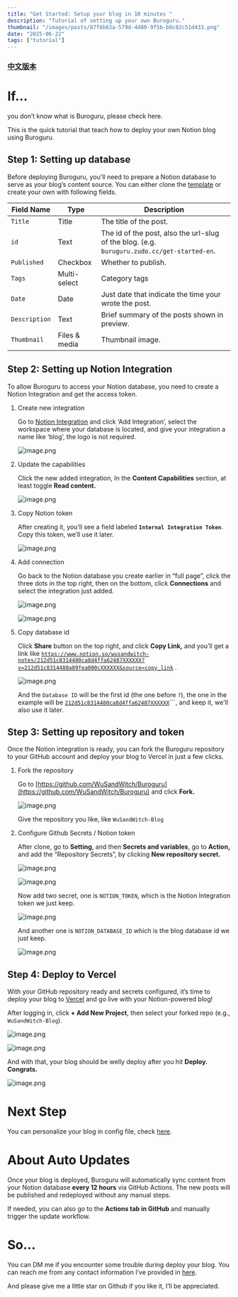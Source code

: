 ```yaml
---
title: "Get Started: Setup your blog in 10 minutes "
description: "Tutorial of setting up your own Buroguru."
thumbnail: "/images/posts/87f6b63a-579d-4d80-9f5b-b0c82c51d433.png"
date: "2025-06-22"
tags: ["tutorial"]
---
```


### [中文版本](https://buroguru.zudo.cc/posts/get-started-zh)


# If…


you don’t know what is Buroguru, please check here.


This is the quick tutorial that teach how to deploy your own Notion blog using Buroguru.


## Step 1: Setting up database


Before deploying Buroguru, you'll need to prepare a Notion database to serve as your blog’s content source. You can either clone the [template](/21ad51c831448068b621f3b5def5dd2d) or create your own with following fields.


| Field Name    | Type          | Description                                                                                 |
| ------------- | ------------- | ------------------------------------------------------------------------------------------- |
| `Title`       | Title         | The title of the post.                                                                      |
| `id`          | Text          | The id of the post, also the url-slug of the blog. (e.g. `buruguru.zudo.cc/get-started-en`. |
| `Published`   | Checkbox      | Whether to publish.                                                                         |
| `Tags`        | Multi-select  | Category tags                                                                               |
| `Date`        | Date          | Just date that indicate the time your wrote the post.                                       |
| `Description` | Text          | Brief summary of the posts shown in preview.                                                |
| `Thumbnail`   | Files & media | Thumbnail image.                                                                            |


## Step 2: Setting up Notion Integration


To allow Buroguru to access your Notion database, you need to create a Notion Integration and get the access token.

1. Create new integration

	Go to [Notion Integration](https://www.notion.so/profile/integrations) and click ‘Add Integration’, select the workspace where your database is located, and give your integration a name like ‘blog’, the logo is not required.


	![image.png](/images/posts/95db56e7-3b27-451b-a514-05348eb33f3f.png)

2. Update the capabilities

	Click the new added integration, In the **Content Capabilities** section, at least toggle **Read content.**


	![image.png](/images/posts/dcbf8c0b-74a8-4353-8679-3c95dddd7bfe.png)

3. Copy Notion token

	After creating it, you’ll see a field labeled **`Internal Integration Token`**. Copy this token, we’ll use it later.


	![image.png](/images/posts/1b4f1768-b690-4525-882f-9f74b02cd7b8.png)

4. Add connection

	Go back to the Notion database you create earlier in “full page”, click the three dots in the top right, then on the bottom, click **Connections** and select the integration just added.


	![image.png](/images/posts/ff06d390-2eba-4574-a3e0-dba5e3a05700.png)


	![image.png](/images/posts/762197a6-cd1c-4f14-a37a-985945a945da.png)

5. Copy database id

	Click **Share** button on the top right, and click **Copy Link,** and you’ll get a link like [`https://www.notion.so/wusandwitch-notes/212d51c8314480ca8d4ffa62487XXXXXX?v=212d51c8314480a89fea000cXXXXXX&source=copy_link`](https://www.notion.so/wusandwitch-notes/212d51c8314480ca8d4ffa624873e734?v=212d51c8314480a89fea000c43f4e73f) .


	![image.png](/images/posts/a80e8c1d-f2f7-45e8-b703-a912d4a68f95.png)


	And the `Database ID` will be the first id (the one before `?`), the one in the example will be  [`212d51c8314480ca8d4ffa62487XXXXXX`](https://www.notion.so/wusandwitch-notes/212d51c8314480ca8d4ffa624873e734?v=212d51c8314480a89fea000c43f4e73f)```, and keep it, we'll also use it later.


## Step 3: Setting up repository and token


Once the Notion integration is ready, you can fork the Buroguru repository to your GitHub account and deploy your blog to Vercel in just a few clicks.

1. Fork the repository

	Go to [https://github.com/WuSandWitch/Buroguru](https://github.com/WuSandWitch/Buroguru) and click **Fork.**


	![image.png](/images/posts/7245a109-b724-439a-8179-5e39e1a784b1.png)


	Give the repository you like, like `WuSandWitch-Blog`

2. Configure Github Secrets /  Notion token

	After clone, go to **Setting**, and then **Secrets and variables**, go to **Action,** and add the “Repository Secrets”, by clicking **New repository secret.**


	![image.png](/images/posts/23b168d4-c624-447a-8a5d-27731eb0d694.png)


	![image.png](/images/posts/aed50e4e-6de2-4741-9fe7-20ebfa6de348.png)


	Now add two secret, one is `NOTION_TOKEN`, which is the Notion Integration token we just keep.


	![image.png](/images/posts/63f32956-fb0b-4c56-8373-f9165034de30.png)


	And another one is `NOTION_DATABASE_ID` which is the blog database id we just keep.


	![image.png](/images/posts/dde23d56-2211-4e84-86f2-a737c99587bb.png)


## Step 4: Deploy to Vercel


With your GitHub repository ready and secrets configured, it’s time to deploy your blog to [Vercel](https://vercel.com/) and go live with your Notion-powered blog!


After logging in, click **+ Add New Project**, then select your forked repo (e.g., `WuSandWitch-Blog`).


![image.png](/images/posts/4cf8c5ed-8cdf-41c0-87df-43e29cb46a91.png)


![image.png](/images/posts/cbe8f14a-9ff3-4b54-86bf-783929fdc86c.png)


And with that, your blog should be welly deploy after you hit **Deploy. Congrats.**


![image.png](/images/posts/8055b268-178f-4b28-8449-c280505b16fb.png)


# Next Step


You can personalize your blog in config file, check [here](https://buroguru.zudo.cc/posts/config-guide-en).


# About Auto Updates


Once your blog is deployed, Buroguru will automatically sync content from your Notion database **every 12 hours** via GitHub Actions. The new posts will be published and redeployed without any manual steps.


If needed, you can also go to the **Actions tab in GitHub** and manually trigger the update workflow.


# So…


You can DM me if you encounter some trouble during deploy your blog. You can reach me from any contact information I’ve provided in [here](https://wusandwitch.zudo.cc/).


And please give me a little star on Github if you like it, I’ll be appreciated.


